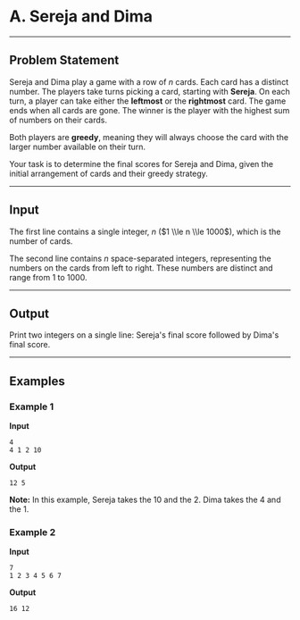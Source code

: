 # A. Sereja and Dima

---

## Problem Statement

Sereja and Dima play a game with a row of $n$ cards. Each card has a distinct number. The players take turns picking a card, starting with **Sereja**. On each turn, a player can take either the **leftmost** or the **rightmost** card. The game ends when all cards are gone. The winner is the player with the highest sum of numbers on their cards.

Both players are **greedy**, meaning they will always choose the card with the larger number available on their turn.

Your task is to determine the final scores for Sereja and Dima, given the initial arrangement of cards and their greedy strategy.

---

## Input

The first line contains a single integer, $n$ ($1 \\le n \\le 1000$), which is the number of cards.

The second line contains $n$ space-separated integers, representing the numbers on the cards from left to right. These numbers are distinct and range from 1 to 1000.

---

## Output

Print two integers on a single line: Sereja's final score followed by Dima's final score.

---

## Examples

### Example 1

**Input**

```
4
4 1 2 10
```

**Output**

```
12 5
```

**Note:** In this example, Sereja takes the 10 and the 2. Dima takes the 4 and the 1.

### Example 2

**Input**

```
7
1 2 3 4 5 6 7
```

**Output**

```
16 12
```
